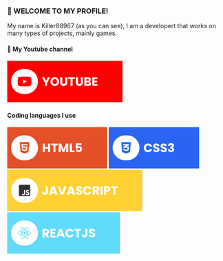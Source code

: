 ### 👋 WELCOME TO MY PROFILE!
My name is Killer88967 (as you can see), I am a developert that works on many types of projects, mainly games.

#### 🔗 My Youtube channel
[![Youtube](./assets/youtube.svg)](https://youtube.com/@awesomeagaming)

#### Coding languages I use
![HTML5](./assets/html.svg) ![CSS3](./assets/css.svg) ![JavaScript](./assets/javascript.svg) ![React](./assets/react.svg)
